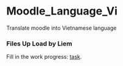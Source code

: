 # Moodle_Language_Vi
 Translate moodle into Vietnamese language
 
 ### Files Up Load by Liem
 
 Fill in the work progress: [task](https://docs.google.com/spreadsheets/d/1Voit3_lGjQcLWVRyjIKY8nIpoeiquklYneT6GGAQERg/edit#gid=0).
